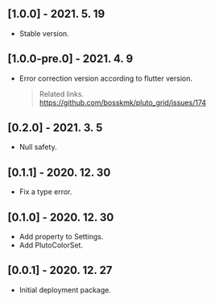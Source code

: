 ## [1.0.0] - 2021. 5. 19

* Stable version.

## [1.0.0-pre.0] - 2021. 4. 9

* Error correction version according to flutter version.
  > Related links.  
  > https://github.com/bosskmk/pluto_grid/issues/174

## [0.2.0] - 2021. 3. 5

* Null safety.

## [0.1.1] - 2020. 12. 30

* Fix a type error.

## [0.1.0] - 2020. 12. 30

* Add property to Settings.
* Add PlutoColorSet.

## [0.0.1] - 2020. 12. 27

* Initial deployment package.
